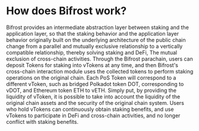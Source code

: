 # How does Bifrost work?

Bifrost provides an intermediate abstraction layer between staking and the application layer, so that the staking behavior and the application layer behavior originally built on the underlying architecture of the public chain change from a parallel and mutually exclusive relationship to a vertically compatible relationship, thereby solving staking and DeFi, The mutual exclusion of cross-chain activities. Through the Bifrost parachain, users can deposit Tokens for staking into vTokens at any time, and then Bifrost's cross-chain interaction module uses the collected tokens to perform staking operations on the original chain. Each PoS Token will correspond to a different vToken, such as bridged Polkadot token DOT, corresponding to vDOT, and Ethereum token ETH to vETH. Simply put, by providing the liquidity of vToken, it is possible to take into account the liquidity of the original chain assets and the security of the original chain system. Users who hold vTokens can continuously obtain staking benefits, and use vTokens to participate in DeFi and cross-chain activities, and no longer conflict with staking benefits.

